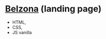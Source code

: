 
# [Belzona](https://bichurinav.github.io/belzona-layout/) (landing page)
* HTML,
* CSS,
* JS vanilla
